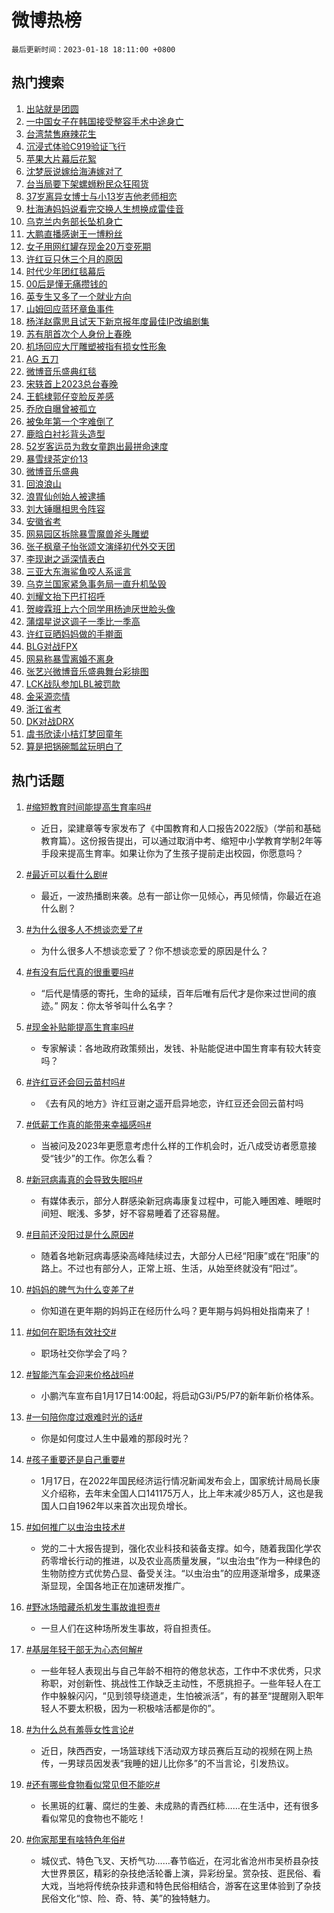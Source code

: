 # 微博热榜

`最后更新时间：2023-01-18 18:11:00 +0800`

## 热门搜索

1. [出站就是团圆](https://m.weibo.cn/search?containerid=100103type%3D1%26t%3D10%26q%3D%23%E5%87%BA%E7%AB%99%E5%B0%B1%E6%98%AF%E5%9B%A2%E5%9C%86%23&stream_entry_id=51&isnewpage=1&extparam=seat%3D1%26cate%3D10103%26dgr%3D0%26pos%3D0%26c_type%3D51%26filter_type%3Drealtimehot%26display_time%3D1674036658%26pre_seqid%3D16740366589000127705391&luicode=10000011&lfid=106003type%253D25%2526t%253D3%2526disable_hot%253D1%2526filter_type%253Drealtimehot)
1. [一中国女子在韩国接受整容手术中途身亡](https://m.weibo.cn/search?containerid=100103type%3D1%26t%3D10%26q%3D%23%E4%B8%80%E4%B8%AD%E5%9B%BD%E5%A5%B3%E5%AD%90%E5%9C%A8%E9%9F%A9%E5%9B%BD%E6%8E%A5%E5%8F%97%E6%95%B4%E5%AE%B9%E6%89%8B%E6%9C%AF%E4%B8%AD%E9%80%94%E8%BA%AB%E4%BA%A1%23&stream_entry_id=31&isnewpage=1&extparam=seat%3D1%26cate%3D5001%26realpos%3D1%26band_rank%3D1%26lcate%3D5001%26pos%3D0%26filter_type%3Drealtimehot%26stream_entry_id%3D31%26q%3D%2523%25E4%25B8%2580%25E4%25B8%25AD%25E5%259B%25BD%25E5%25A5%25B3%25E5%25AD%2590%25E5%259C%25A8%25E9%259F%25A9%25E5%259B%25BD%25E6%258E%25A5%25E5%258F%2597%25E6%2595%25B4%25E5%25AE%25B9%25E6%2589%258B%25E6%259C%25AF%25E4%25B8%25AD%25E9%2580%2594%25E8%25BA%25AB%25E4%25BA%25A1%2523%26flag%3D1%26dgr%3D0%26c_type%3D31%26display_time%3D1674036658%26pre_seqid%3D16740366589000127705391&luicode=10000011&lfid=106003type%253D25%2526t%253D3%2526disable_hot%253D1%2526filter_type%253Drealtimehot)
1. [台湾禁售麻辣花生](https://m.weibo.cn/search?containerid=100103type%3D1%26t%3D10%26q%3D%23%E5%8F%B0%E6%B9%BE%E7%A6%81%E5%94%AE%E9%BA%BB%E8%BE%A3%E8%8A%B1%E7%94%9F%23&stream_entry_id=31&isnewpage=1&extparam=seat%3D1%26cate%3D5001%26realpos%3D2%26band_rank%3D2%26lcate%3D5001%26pos%3D1%26filter_type%3Drealtimehot%26stream_entry_id%3D31%26q%3D%2523%25E5%258F%25B0%25E6%25B9%25BE%25E7%25A6%2581%25E5%2594%25AE%25E9%25BA%25BB%25E8%25BE%25A3%25E8%258A%25B1%25E7%2594%259F%2523%26flag%3D1%26dgr%3D0%26c_type%3D31%26display_time%3D1674036658%26pre_seqid%3D16740366589000127705391&luicode=10000011&lfid=106003type%253D25%2526t%253D3%2526disable_hot%253D1%2526filter_type%253Drealtimehot)
1. [沉浸式体验C919验证飞行](https://m.weibo.cn/search?containerid=100103type%3D1%26t%3D10%26q%3D%23%E6%B2%89%E6%B5%B8%E5%BC%8F%E4%BD%93%E9%AA%8CC919%E9%AA%8C%E8%AF%81%E9%A3%9E%E8%A1%8C%23&stream_entry_id=31&isnewpage=1&extparam=seat%3D1%26cate%3D5001%26realpos%3D3%26band_rank%3D3%26lcate%3D5001%26pos%3D2%26filter_type%3Drealtimehot%26stream_entry_id%3D31%26q%3D%2523%25E6%25B2%2589%25E6%25B5%25B8%25E5%25BC%258F%25E4%25BD%2593%25E9%25AA%258CC919%25E9%25AA%258C%25E8%25AF%2581%25E9%25A3%259E%25E8%25A1%258C%2523%26flag%3D1%26dgr%3D0%26c_type%3D31%26display_time%3D1674036658%26pre_seqid%3D16740366589000127705391&luicode=10000011&lfid=106003type%253D25%2526t%253D3%2526disable_hot%253D1%2526filter_type%253Drealtimehot)
1. [苹果大片幕后花絮](https://m.weibo.cn/search?containerid=100103type%3D1%26t%3D10%26q%3D%E8%8B%B9%E6%9E%9C%E5%A4%A7%E7%89%87%E5%B9%95%E5%90%8E%E8%8A%B1%E7%B5%AE&stream_entry_id=31&isnewpage=1&extparam=seat%3D1%26cate%3D5001%26band_rank%3D4%26lcate%3D5001%26pos%3D3%26filter_type%3Drealtimehot%26stream_entry_id%3D31%26q%3D%25E8%258B%25B9%25E6%259E%259C%25E5%25A4%25A7%25E7%2589%2587%25E5%25B9%2595%25E5%2590%258E%25E8%258A%25B1%25E7%25B5%25AE%26dgr%3D0%26c_type%3D31%26adid%3D178401%26display_time%3D1674036658%26pre_seqid%3D16740366589000127705391&luicode=10000011&lfid=106003type%253D25%2526t%253D3%2526disable_hot%253D1%2526filter_type%253Drealtimehot)
1. [沈梦辰说嫁给海涛嫁对了](https://m.weibo.cn/search?containerid=100103type%3D1%26t%3D10%26q%3D%23%E6%B2%88%E6%A2%A6%E8%BE%B0%E8%AF%B4%E5%AB%81%E7%BB%99%E6%B5%B7%E6%B6%9B%E5%AB%81%E5%AF%B9%E4%BA%86%23&stream_entry_id=31&isnewpage=1&extparam=seat%3D1%26cate%3D5001%26realpos%3D4%26band_rank%3D4%26lcate%3D5001%26pos%3D4%26filter_type%3Drealtimehot%26stream_entry_id%3D31%26q%3D%2523%25E6%25B2%2588%25E6%25A2%25A6%25E8%25BE%25B0%25E8%25AF%25B4%25E5%25AB%2581%25E7%25BB%2599%25E6%25B5%25B7%25E6%25B6%259B%25E5%25AB%2581%25E5%25AF%25B9%25E4%25BA%2586%2523%26flag%3D1%26dgr%3D0%26c_type%3D31%26display_time%3D1674036658%26pre_seqid%3D16740366589000127705391&luicode=10000011&lfid=106003type%253D25%2526t%253D3%2526disable_hot%253D1%2526filter_type%253Drealtimehot)
1. [台当局要下架螺蛳粉民众狂囤货](https://m.weibo.cn/search?containerid=100103type%3D1%26t%3D10%26q%3D%23%E5%8F%B0%E5%BD%93%E5%B1%80%E8%A6%81%E4%B8%8B%E6%9E%B6%E8%9E%BA%E8%9B%B3%E7%B2%89%E6%B0%91%E4%BC%97%E7%8B%82%E5%9B%A4%E8%B4%A7%23&stream_entry_id=31&isnewpage=1&extparam=seat%3D1%26cate%3D5001%26realpos%3D5%26band_rank%3D5%26lcate%3D5001%26pos%3D5%26filter_type%3Drealtimehot%26stream_entry_id%3D31%26q%3D%2523%25E5%258F%25B0%25E5%25BD%2593%25E5%25B1%2580%25E8%25A6%2581%25E4%25B8%258B%25E6%259E%25B6%25E8%259E%25BA%25E8%259B%25B3%25E7%25B2%2589%25E6%25B0%2591%25E4%25BC%2597%25E7%258B%2582%25E5%259B%25A4%25E8%25B4%25A7%2523%26flag%3D2%26dgr%3D0%26c_type%3D31%26display_time%3D1674036658%26pre_seqid%3D16740366589000127705391&luicode=10000011&lfid=106003type%253D25%2526t%253D3%2526disable_hot%253D1%2526filter_type%253Drealtimehot)
1. [37岁离异女博士与小13岁吉他老师相恋](https://m.weibo.cn/search?containerid=100103type%3D1%26t%3D10%26q%3D%2337%E5%B2%81%E7%A6%BB%E5%BC%82%E5%A5%B3%E5%8D%9A%E5%A3%AB%E4%B8%8E%E5%B0%8F13%E5%B2%81%E5%90%89%E4%BB%96%E8%80%81%E5%B8%88%E7%9B%B8%E6%81%8B%23&stream_entry_id=31&isnewpage=1&extparam=seat%3D1%26cate%3D5001%26realpos%3D6%26band_rank%3D6%26lcate%3D5001%26pos%3D6%26filter_type%3Drealtimehot%26stream_entry_id%3D31%26q%3D%252337%25E5%25B2%2581%25E7%25A6%25BB%25E5%25BC%2582%25E5%25A5%25B3%25E5%258D%259A%25E5%25A3%25AB%25E4%25B8%258E%25E5%25B0%258F13%25E5%25B2%2581%25E5%2590%2589%25E4%25BB%2596%25E8%2580%2581%25E5%25B8%2588%25E7%259B%25B8%25E6%2581%258B%2523%26flag%3D1%26dgr%3D0%26c_type%3D31%26display_time%3D1674036658%26pre_seqid%3D16740366589000127705391&luicode=10000011&lfid=106003type%253D25%2526t%253D3%2526disable_hot%253D1%2526filter_type%253Drealtimehot)
1. [杜海涛妈妈说看完交换人生想换成雷佳音](https://m.weibo.cn/search?containerid=100103type%3D1%26t%3D10%26q%3D%23%E6%9D%9C%E6%B5%B7%E6%B6%9B%E5%A6%88%E5%A6%88%E8%AF%B4%E7%9C%8B%E5%AE%8C%E4%BA%A4%E6%8D%A2%E4%BA%BA%E7%94%9F%E6%83%B3%E6%8D%A2%E6%88%90%E9%9B%B7%E4%BD%B3%E9%9F%B3%23&stream_entry_id=31&isnewpage=1&extparam=seat%3D1%26cate%3D5001%26realpos%3D7%26band_rank%3D7%26lcate%3D5001%26pos%3D7%26filter_type%3Drealtimehot%26stream_entry_id%3D31%26q%3D%2523%25E6%259D%259C%25E6%25B5%25B7%25E6%25B6%259B%25E5%25A6%2588%25E5%25A6%2588%25E8%25AF%25B4%25E7%259C%258B%25E5%25AE%258C%25E4%25BA%25A4%25E6%258D%25A2%25E4%25BA%25BA%25E7%2594%259F%25E6%2583%25B3%25E6%258D%25A2%25E6%2588%2590%25E9%259B%25B7%25E4%25BD%25B3%25E9%259F%25B3%2523%26flag%3D1%26dgr%3D0%26c_type%3D31%26display_time%3D1674036658%26pre_seqid%3D16740366589000127705391&luicode=10000011&lfid=106003type%253D25%2526t%253D3%2526disable_hot%253D1%2526filter_type%253Drealtimehot)
1. [乌克兰内务部长坠机身亡](https://m.weibo.cn/search?containerid=100103type%3D1%26t%3D10%26q%3D%23%E4%B9%8C%E5%85%8B%E5%85%B0%E5%86%85%E5%8A%A1%E9%83%A8%E9%95%BF%E5%9D%A0%E6%9C%BA%E8%BA%AB%E4%BA%A1%23&stream_entry_id=31&isnewpage=1&extparam=seat%3D1%26cate%3D5001%26realpos%3D8%26band_rank%3D8%26lcate%3D5001%26pos%3D8%26filter_type%3Drealtimehot%26stream_entry_id%3D31%26q%3D%2523%25E4%25B9%258C%25E5%2585%258B%25E5%2585%25B0%25E5%2586%2585%25E5%258A%25A1%25E9%2583%25A8%25E9%2595%25BF%25E5%259D%25A0%25E6%259C%25BA%25E8%25BA%25AB%25E4%25BA%25A1%2523%26flag%3D1%26dgr%3D0%26c_type%3D31%26display_time%3D1674036658%26pre_seqid%3D16740366589000127705391&luicode=10000011&lfid=106003type%253D25%2526t%253D3%2526disable_hot%253D1%2526filter_type%253Drealtimehot)
1. [大鹏直播感谢王一博粉丝](https://m.weibo.cn/search?containerid=100103type%3D1%26t%3D10%26q%3D%23%E5%A4%A7%E9%B9%8F%E7%9B%B4%E6%92%AD%E6%84%9F%E8%B0%A2%E7%8E%8B%E4%B8%80%E5%8D%9A%E7%B2%89%E4%B8%9D%23&stream_entry_id=31&isnewpage=1&extparam=seat%3D1%26cate%3D5001%26realpos%3D9%26band_rank%3D9%26lcate%3D5001%26pos%3D9%26filter_type%3Drealtimehot%26stream_entry_id%3D31%26q%3D%2523%25E5%25A4%25A7%25E9%25B9%258F%25E7%259B%25B4%25E6%2592%25AD%25E6%2584%259F%25E8%25B0%25A2%25E7%258E%258B%25E4%25B8%2580%25E5%258D%259A%25E7%25B2%2589%25E4%25B8%259D%2523%26flag%3D1%26dgr%3D0%26c_type%3D31%26display_time%3D1674036658%26pre_seqid%3D16740366589000127705391&luicode=10000011&lfid=106003type%253D25%2526t%253D3%2526disable_hot%253D1%2526filter_type%253Drealtimehot)
1. [女子用网红罐存现金20万变死期](https://m.weibo.cn/search?containerid=100103type%3D1%26t%3D10%26q%3D%23%E5%A5%B3%E5%AD%90%E7%94%A8%E7%BD%91%E7%BA%A2%E7%BD%90%E5%AD%98%E7%8E%B0%E9%87%9120%E4%B8%87%E5%8F%98%E6%AD%BB%E6%9C%9F%23&stream_entry_id=31&isnewpage=1&extparam=seat%3D1%26cate%3D5001%26realpos%3D10%26band_rank%3D10%26lcate%3D5001%26pos%3D10%26filter_type%3Drealtimehot%26stream_entry_id%3D31%26q%3D%2523%25E5%25A5%25B3%25E5%25AD%2590%25E7%2594%25A8%25E7%25BD%2591%25E7%25BA%25A2%25E7%25BD%2590%25E5%25AD%2598%25E7%258E%25B0%25E9%2587%259120%25E4%25B8%2587%25E5%258F%2598%25E6%25AD%25BB%25E6%259C%259F%2523%26flag%3D0%26dgr%3D0%26c_type%3D31%26display_time%3D1674036658%26pre_seqid%3D16740366589000127705391&luicode=10000011&lfid=106003type%253D25%2526t%253D3%2526disable_hot%253D1%2526filter_type%253Drealtimehot)
1. [许红豆只休三个月的原因](https://m.weibo.cn/search?containerid=100103type%3D1%26t%3D10%26q%3D%23%E8%AE%B8%E7%BA%A2%E8%B1%86%E5%8F%AA%E4%BC%91%E4%B8%89%E4%B8%AA%E6%9C%88%E7%9A%84%E5%8E%9F%E5%9B%A0%23&stream_entry_id=31&isnewpage=1&extparam=seat%3D1%26cate%3D5001%26realpos%3D11%26band_rank%3D11%26lcate%3D5001%26pos%3D11%26filter_type%3Drealtimehot%26stream_entry_id%3D31%26q%3D%2523%25E8%25AE%25B8%25E7%25BA%25A2%25E8%25B1%2586%25E5%258F%25AA%25E4%25BC%2591%25E4%25B8%2589%25E4%25B8%25AA%25E6%259C%2588%25E7%259A%2584%25E5%258E%259F%25E5%259B%25A0%2523%26flag%3D0%26dgr%3D0%26c_type%3D31%26display_time%3D1674036658%26pre_seqid%3D16740366589000127705391&luicode=10000011&lfid=106003type%253D25%2526t%253D3%2526disable_hot%253D1%2526filter_type%253Drealtimehot)
1. [时代少年团红毯幕后](https://m.weibo.cn/search?containerid=100103type%3D1%26t%3D10%26q%3D%23%E6%97%B6%E4%BB%A3%E5%B0%91%E5%B9%B4%E5%9B%A2%E7%BA%A2%E6%AF%AF%E5%B9%95%E5%90%8E%23&stream_entry_id=31&isnewpage=1&extparam=seat%3D1%26cate%3D5001%26realpos%3D12%26band_rank%3D12%26lcate%3D5001%26pos%3D12%26filter_type%3Drealtimehot%26stream_entry_id%3D31%26q%3D%2523%25E6%2597%25B6%25E4%25BB%25A3%25E5%25B0%2591%25E5%25B9%25B4%25E5%259B%25A2%25E7%25BA%25A2%25E6%25AF%25AF%25E5%25B9%2595%25E5%2590%258E%2523%26flag%3D1%26dgr%3D0%26c_type%3D31%26display_time%3D1674036658%26pre_seqid%3D16740366589000127705391&luicode=10000011&lfid=106003type%253D25%2526t%253D3%2526disable_hot%253D1%2526filter_type%253Drealtimehot)
1. [00后是懂无痛攒钱的](https://m.weibo.cn/search?containerid=100103type%3D1%26t%3D10%26q%3D%2300%E5%90%8E%E6%98%AF%E6%87%82%E6%97%A0%E7%97%9B%E6%94%92%E9%92%B1%E7%9A%84%23&stream_entry_id=31&isnewpage=1&extparam=seat%3D1%26cate%3D5001%26realpos%3D13%26band_rank%3D13%26lcate%3D5001%26pos%3D13%26filter_type%3Drealtimehot%26stream_entry_id%3D31%26q%3D%252300%25E5%2590%258E%25E6%2598%25AF%25E6%2587%2582%25E6%2597%25A0%25E7%2597%259B%25E6%2594%2592%25E9%2592%25B1%25E7%259A%2584%2523%26flag%3D0%26dgr%3D0%26c_type%3D31%26display_time%3D1674036658%26pre_seqid%3D16740366589000127705391&luicode=10000011&lfid=106003type%253D25%2526t%253D3%2526disable_hot%253D1%2526filter_type%253Drealtimehot)
1. [英专生又多了一个就业方向](https://m.weibo.cn/search?containerid=100103type%3D1%26t%3D10%26q%3D%23%E8%8B%B1%E4%B8%93%E7%94%9F%E5%8F%88%E5%A4%9A%E4%BA%86%E4%B8%80%E4%B8%AA%E5%B0%B1%E4%B8%9A%E6%96%B9%E5%90%91%23&stream_entry_id=31&isnewpage=1&extparam=seat%3D1%26cate%3D5001%26realpos%3D14%26band_rank%3D14%26lcate%3D5001%26pos%3D14%26filter_type%3Drealtimehot%26stream_entry_id%3D31%26q%3D%2523%25E8%258B%25B1%25E4%25B8%2593%25E7%2594%259F%25E5%258F%2588%25E5%25A4%259A%25E4%25BA%2586%25E4%25B8%2580%25E4%25B8%25AA%25E5%25B0%25B1%25E4%25B8%259A%25E6%2596%25B9%25E5%2590%2591%2523%26flag%3D0%26dgr%3D0%26c_type%3D31%26display_time%3D1674036658%26pre_seqid%3D16740366589000127705391&luicode=10000011&lfid=106003type%253D25%2526t%253D3%2526disable_hot%253D1%2526filter_type%253Drealtimehot)
1. [山姆回应蓝环章鱼事件](https://m.weibo.cn/search?containerid=100103type%3D1%26t%3D10%26q%3D%23%E5%B1%B1%E5%A7%86%E5%9B%9E%E5%BA%94%E8%93%9D%E7%8E%AF%E7%AB%A0%E9%B1%BC%E4%BA%8B%E4%BB%B6%23&stream_entry_id=31&isnewpage=1&extparam=seat%3D1%26cate%3D5001%26realpos%3D15%26band_rank%3D15%26lcate%3D5001%26pos%3D15%26filter_type%3Drealtimehot%26stream_entry_id%3D31%26q%3D%2523%25E5%25B1%25B1%25E5%25A7%2586%25E5%259B%259E%25E5%25BA%2594%25E8%2593%259D%25E7%258E%25AF%25E7%25AB%25A0%25E9%25B1%25BC%25E4%25BA%258B%25E4%25BB%25B6%2523%26flag%3D2%26dgr%3D0%26c_type%3D31%26display_time%3D1674036658%26pre_seqid%3D16740366589000127705391&luicode=10000011&lfid=106003type%253D25%2526t%253D3%2526disable_hot%253D1%2526filter_type%253Drealtimehot)
1. [杨洋赵露思且试天下新京报年度最佳IP改编剧集](https://m.weibo.cn/search?containerid=100103type%3D1%26t%3D10%26q%3D%23%E6%9D%A8%E6%B4%8B%E8%B5%B5%E9%9C%B2%E6%80%9D%E4%B8%94%E8%AF%95%E5%A4%A9%E4%B8%8B%E6%96%B0%E4%BA%AC%E6%8A%A5%E5%B9%B4%E5%BA%A6%E6%9C%80%E4%BD%B3IP%E6%94%B9%E7%BC%96%E5%89%A7%E9%9B%86%23&stream_entry_id=31&isnewpage=1&extparam=seat%3D1%26cate%3D5001%26realpos%3D16%26band_rank%3D16%26lcate%3D5001%26pos%3D16%26filter_type%3Drealtimehot%26stream_entry_id%3D31%26q%3D%2523%25E6%259D%25A8%25E6%25B4%258B%25E8%25B5%25B5%25E9%259C%25B2%25E6%2580%259D%25E4%25B8%2594%25E8%25AF%2595%25E5%25A4%25A9%25E4%25B8%258B%25E6%2596%25B0%25E4%25BA%25AC%25E6%258A%25A5%25E5%25B9%25B4%25E5%25BA%25A6%25E6%259C%2580%25E4%25BD%25B3IP%25E6%2594%25B9%25E7%25BC%2596%25E5%2589%25A7%25E9%259B%2586%2523%26flag%3D0%26dgr%3D0%26c_type%3D31%26display_time%3D1674036658%26pre_seqid%3D16740366589000127705391&luicode=10000011&lfid=106003type%253D25%2526t%253D3%2526disable_hot%253D1%2526filter_type%253Drealtimehot)
1. [苏有朋首次个人身份上春晚](https://m.weibo.cn/search?containerid=100103type%3D1%26t%3D10%26q%3D%23%E8%8B%8F%E6%9C%89%E6%9C%8B%E9%A6%96%E6%AC%A1%E4%B8%AA%E4%BA%BA%E8%BA%AB%E4%BB%BD%E4%B8%8A%E6%98%A5%E6%99%9A%23&stream_entry_id=31&isnewpage=1&extparam=seat%3D1%26cate%3D5001%26realpos%3D17%26band_rank%3D17%26lcate%3D5001%26pos%3D17%26filter_type%3Drealtimehot%26stream_entry_id%3D31%26q%3D%2523%25E8%258B%258F%25E6%259C%2589%25E6%259C%258B%25E9%25A6%2596%25E6%25AC%25A1%25E4%25B8%25AA%25E4%25BA%25BA%25E8%25BA%25AB%25E4%25BB%25BD%25E4%25B8%258A%25E6%2598%25A5%25E6%2599%259A%2523%26flag%3D0%26dgr%3D0%26c_type%3D31%26display_time%3D1674036658%26pre_seqid%3D16740366589000127705391&luicode=10000011&lfid=106003type%253D25%2526t%253D3%2526disable_hot%253D1%2526filter_type%253Drealtimehot)
1. [机场回应大厅雕塑被指有损女性形象](https://m.weibo.cn/search?containerid=100103type%3D1%26t%3D10%26q%3D%23%E6%9C%BA%E5%9C%BA%E5%9B%9E%E5%BA%94%E5%A4%A7%E5%8E%85%E9%9B%95%E5%A1%91%E8%A2%AB%E6%8C%87%E6%9C%89%E6%8D%9F%E5%A5%B3%E6%80%A7%E5%BD%A2%E8%B1%A1%23&stream_entry_id=31&isnewpage=1&extparam=seat%3D1%26cate%3D5001%26realpos%3D18%26band_rank%3D18%26lcate%3D5001%26pos%3D18%26filter_type%3Drealtimehot%26stream_entry_id%3D31%26q%3D%2523%25E6%259C%25BA%25E5%259C%25BA%25E5%259B%259E%25E5%25BA%2594%25E5%25A4%25A7%25E5%258E%2585%25E9%259B%2595%25E5%25A1%2591%25E8%25A2%25AB%25E6%258C%2587%25E6%259C%2589%25E6%258D%259F%25E5%25A5%25B3%25E6%2580%25A7%25E5%25BD%25A2%25E8%25B1%25A1%2523%26flag%3D0%26dgr%3D0%26c_type%3D31%26display_time%3D1674036658%26pre_seqid%3D16740366589000127705391&luicode=10000011&lfid=106003type%253D25%2526t%253D3%2526disable_hot%253D1%2526filter_type%253Drealtimehot)
1. [AG 五刀](https://m.weibo.cn/search?containerid=100103type%3D1%26t%3D10%26q%3DAG+%E4%BA%94%E5%88%80&stream_entry_id=31&isnewpage=1&extparam=seat%3D1%26cate%3D5001%26realpos%3D19%26band_rank%3D19%26lcate%3D5001%26pos%3D19%26filter_type%3Drealtimehot%26stream_entry_id%3D31%26q%3DAG%2520%25E4%25BA%2594%25E5%2588%2580%26flag%3D0%26dgr%3D0%26c_type%3D31%26display_time%3D1674036658%26pre_seqid%3D16740366589000127705391&luicode=10000011&lfid=106003type%253D25%2526t%253D3%2526disable_hot%253D1%2526filter_type%253Drealtimehot)
1. [微博音乐盛典红毯](https://m.weibo.cn/search?containerid=100103type%3D1%26t%3D10%26q%3D%23%E5%BE%AE%E5%8D%9A%E9%9F%B3%E4%B9%90%E7%9B%9B%E5%85%B8%E7%BA%A2%E6%AF%AF%23&stream_entry_id=31&isnewpage=1&extparam=seat%3D1%26cate%3D5001%26realpos%3D20%26band_rank%3D20%26lcate%3D5001%26pos%3D20%26filter_type%3Drealtimehot%26stream_entry_id%3D31%26q%3D%2523%25E5%25BE%25AE%25E5%258D%259A%25E9%259F%25B3%25E4%25B9%2590%25E7%259B%259B%25E5%2585%25B8%25E7%25BA%25A2%25E6%25AF%25AF%2523%26flag%3D1%26dgr%3D0%26c_type%3D31%26display_time%3D1674036658%26pre_seqid%3D16740366589000127705391&luicode=10000011&lfid=106003type%253D25%2526t%253D3%2526disable_hot%253D1%2526filter_type%253Drealtimehot)
1. [宋轶首上2023总台春晚](https://m.weibo.cn/search?containerid=100103type%3D1%26t%3D10%26q%3D%23%E5%AE%8B%E8%BD%B6%E9%A6%96%E4%B8%8A2023%E6%80%BB%E5%8F%B0%E6%98%A5%E6%99%9A%23&stream_entry_id=31&isnewpage=1&extparam=seat%3D1%26cate%3D5001%26realpos%3D21%26band_rank%3D21%26lcate%3D5001%26pos%3D21%26filter_type%3Drealtimehot%26stream_entry_id%3D31%26q%3D%2523%25E5%25AE%258B%25E8%25BD%25B6%25E9%25A6%2596%25E4%25B8%258A2023%25E6%2580%25BB%25E5%258F%25B0%25E6%2598%25A5%25E6%2599%259A%2523%26flag%3D1%26dgr%3D0%26c_type%3D31%26display_time%3D1674036658%26pre_seqid%3D16740366589000127705391&luicode=10000011&lfid=106003type%253D25%2526t%253D3%2526disable_hot%253D1%2526filter_type%253Drealtimehot)
1. [王鹤棣郭仔变脸反差感](https://m.weibo.cn/search?containerid=100103type%3D1%26t%3D10%26q%3D%23%E7%8E%8B%E9%B9%A4%E6%A3%A3%E9%83%AD%E4%BB%94%E5%8F%98%E8%84%B8%E5%8F%8D%E5%B7%AE%E6%84%9F%23&stream_entry_id=31&isnewpage=1&extparam=seat%3D1%26cate%3D5001%26realpos%3D22%26band_rank%3D22%26lcate%3D5001%26pos%3D22%26filter_type%3Drealtimehot%26stream_entry_id%3D31%26q%3D%2523%25E7%258E%258B%25E9%25B9%25A4%25E6%25A3%25A3%25E9%2583%25AD%25E4%25BB%2594%25E5%258F%2598%25E8%2584%25B8%25E5%258F%258D%25E5%25B7%25AE%25E6%2584%259F%2523%26flag%3D1%26dgr%3D0%26c_type%3D31%26display_time%3D1674036658%26pre_seqid%3D16740366589000127705391&luicode=10000011&lfid=106003type%253D25%2526t%253D3%2526disable_hot%253D1%2526filter_type%253Drealtimehot)
1. [乔欣自曝曾被孤立](https://m.weibo.cn/search?containerid=100103type%3D1%26t%3D10%26q%3D%23%E4%B9%94%E6%AC%A3%E8%87%AA%E6%9B%9D%E6%9B%BE%E8%A2%AB%E5%AD%A4%E7%AB%8B%23&stream_entry_id=31&isnewpage=1&extparam=seat%3D1%26cate%3D5001%26realpos%3D23%26band_rank%3D23%26lcate%3D5001%26pos%3D23%26filter_type%3Drealtimehot%26stream_entry_id%3D31%26q%3D%2523%25E4%25B9%2594%25E6%25AC%25A3%25E8%2587%25AA%25E6%259B%259D%25E6%259B%25BE%25E8%25A2%25AB%25E5%25AD%25A4%25E7%25AB%258B%2523%26flag%3D0%26dgr%3D0%26c_type%3D31%26display_time%3D1674036658%26pre_seqid%3D16740366589000127705391&luicode=10000011&lfid=106003type%253D25%2526t%253D3%2526disable_hot%253D1%2526filter_type%253Drealtimehot)
1. [被兔年第一个字难倒了](https://m.weibo.cn/search?containerid=100103type%3D1%26t%3D10%26q%3D%23%E8%A2%AB%E5%85%94%E5%B9%B4%E7%AC%AC%E4%B8%80%E4%B8%AA%E5%AD%97%E9%9A%BE%E5%80%92%E4%BA%86%23&stream_entry_id=31&isnewpage=1&extparam=seat%3D1%26cate%3D5001%26realpos%3D24%26band_rank%3D24%26lcate%3D5001%26pos%3D24%26filter_type%3Drealtimehot%26stream_entry_id%3D31%26q%3D%2523%25E8%25A2%25AB%25E5%2585%2594%25E5%25B9%25B4%25E7%25AC%25AC%25E4%25B8%2580%25E4%25B8%25AA%25E5%25AD%2597%25E9%259A%25BE%25E5%2580%2592%25E4%25BA%2586%2523%26flag%3D0%26dgr%3D0%26c_type%3D31%26display_time%3D1674036658%26pre_seqid%3D16740366589000127705391&luicode=10000011&lfid=106003type%253D25%2526t%253D3%2526disable_hot%253D1%2526filter_type%253Drealtimehot)
1. [鹿晗白衬衫背头造型](https://m.weibo.cn/search?containerid=100103type%3D1%26t%3D10%26q%3D%23%E9%B9%BF%E6%99%97%E7%99%BD%E8%A1%AC%E8%A1%AB%E8%83%8C%E5%A4%B4%E9%80%A0%E5%9E%8B%23&stream_entry_id=31&isnewpage=1&extparam=seat%3D1%26cate%3D5001%26realpos%3D25%26band_rank%3D25%26lcate%3D5001%26pos%3D25%26filter_type%3Drealtimehot%26stream_entry_id%3D31%26q%3D%2523%25E9%25B9%25BF%25E6%2599%2597%25E7%2599%25BD%25E8%25A1%25AC%25E8%25A1%25AB%25E8%2583%258C%25E5%25A4%25B4%25E9%2580%25A0%25E5%259E%258B%2523%26flag%3D1%26dgr%3D0%26c_type%3D31%26display_time%3D1674036658%26pre_seqid%3D16740366589000127705391&luicode=10000011&lfid=106003type%253D25%2526t%253D3%2526disable_hot%253D1%2526filter_type%253Drealtimehot)
1. [52岁客运员为救女童跑出最拼命速度](https://m.weibo.cn/search?containerid=100103type%3D1%26t%3D10%26q%3D%2352%E5%B2%81%E5%AE%A2%E8%BF%90%E5%91%98%E4%B8%BA%E6%95%91%E5%A5%B3%E7%AB%A5%E8%B7%91%E5%87%BA%E6%9C%80%E6%8B%BC%E5%91%BD%E9%80%9F%E5%BA%A6%23&stream_entry_id=31&isnewpage=1&extparam=seat%3D1%26cate%3D5001%26realpos%3D26%26band_rank%3D26%26lcate%3D5001%26pos%3D26%26filter_type%3Drealtimehot%26stream_entry_id%3D31%26q%3D%252352%25E5%25B2%2581%25E5%25AE%25A2%25E8%25BF%2590%25E5%2591%2598%25E4%25B8%25BA%25E6%2595%2591%25E5%25A5%25B3%25E7%25AB%25A5%25E8%25B7%2591%25E5%2587%25BA%25E6%259C%2580%25E6%258B%25BC%25E5%2591%25BD%25E9%2580%259F%25E5%25BA%25A6%2523%26flag%3D0%26dgr%3D0%26c_type%3D31%26display_time%3D1674036658%26pre_seqid%3D16740366589000127705391&luicode=10000011&lfid=106003type%253D25%2526t%253D3%2526disable_hot%253D1%2526filter_type%253Drealtimehot)
1. [暴雪绿茶定价13](https://m.weibo.cn/search?containerid=100103type%3D1%26t%3D10%26q%3D%23%E6%9A%B4%E9%9B%AA%E7%BB%BF%E8%8C%B6%E5%AE%9A%E4%BB%B713%23&stream_entry_id=31&isnewpage=1&extparam=seat%3D1%26cate%3D5001%26realpos%3D27%26band_rank%3D27%26lcate%3D5001%26pos%3D27%26filter_type%3Drealtimehot%26stream_entry_id%3D31%26q%3D%2523%25E6%259A%25B4%25E9%259B%25AA%25E7%25BB%25BF%25E8%258C%25B6%25E5%25AE%259A%25E4%25BB%25B713%2523%26flag%3D0%26dgr%3D0%26c_type%3D31%26display_time%3D1674036658%26pre_seqid%3D16740366589000127705391&luicode=10000011&lfid=106003type%253D25%2526t%253D3%2526disable_hot%253D1%2526filter_type%253Drealtimehot)
1. [微博音乐盛典](https://m.weibo.cn/search?containerid=100103type%3D1%26t%3D10%26q%3D%E5%BE%AE%E5%8D%9A%E9%9F%B3%E4%B9%90%E7%9B%9B%E5%85%B8&stream_entry_id=31&isnewpage=1&extparam=seat%3D1%26cate%3D5001%26realpos%3D28%26band_rank%3D28%26lcate%3D5001%26pos%3D28%26filter_type%3Drealtimehot%26stream_entry_id%3D31%26q%3D%25E5%25BE%25AE%25E5%258D%259A%25E9%259F%25B3%25E4%25B9%2590%25E7%259B%259B%25E5%2585%25B8%26flag%3D0%26dgr%3D0%26c_type%3D31%26display_time%3D1674036658%26pre_seqid%3D16740366589000127705391&luicode=10000011&lfid=106003type%253D25%2526t%253D3%2526disable_hot%253D1%2526filter_type%253Drealtimehot)
1. [回浪浪山](https://m.weibo.cn/search?containerid=100103type%3D1%26t%3D10%26q%3D%E5%9B%9E%E6%B5%AA%E6%B5%AA%E5%B1%B1&stream_entry_id=31&isnewpage=1&extparam=seat%3D1%26cate%3D5001%26realpos%3D29%26band_rank%3D29%26lcate%3D5001%26pos%3D29%26filter_type%3Drealtimehot%26stream_entry_id%3D31%26q%3D%25E5%259B%259E%25E6%25B5%25AA%25E6%25B5%25AA%25E5%25B1%25B1%26flag%3D1%26dgr%3D0%26c_type%3D31%26display_time%3D1674036658%26pre_seqid%3D16740366589000127705391&luicode=10000011&lfid=106003type%253D25%2526t%253D3%2526disable_hot%253D1%2526filter_type%253Drealtimehot)
1. [浪胃仙创始人被逮捕](https://m.weibo.cn/search?containerid=100103type%3D1%26t%3D10%26q%3D%23%E6%B5%AA%E8%83%83%E4%BB%99%E5%88%9B%E5%A7%8B%E4%BA%BA%E8%A2%AB%E9%80%AE%E6%8D%95%23&stream_entry_id=31&isnewpage=1&extparam=seat%3D1%26cate%3D5001%26realpos%3D30%26band_rank%3D30%26lcate%3D5001%26pos%3D30%26filter_type%3Drealtimehot%26stream_entry_id%3D31%26q%3D%2523%25E6%25B5%25AA%25E8%2583%2583%25E4%25BB%2599%25E5%2588%259B%25E5%25A7%258B%25E4%25BA%25BA%25E8%25A2%25AB%25E9%2580%25AE%25E6%258D%2595%2523%26flag%3D0%26dgr%3D0%26c_type%3D31%26display_time%3D1674036658%26pre_seqid%3D16740366589000127705391&luicode=10000011&lfid=106003type%253D25%2526t%253D3%2526disable_hot%253D1%2526filter_type%253Drealtimehot)
1. [刘大锤曝相思令阵容](https://m.weibo.cn/search?containerid=100103type%3D1%26t%3D10%26q%3D%23%E5%88%98%E5%A4%A7%E9%94%A4%E6%9B%9D%E7%9B%B8%E6%80%9D%E4%BB%A4%E9%98%B5%E5%AE%B9%23&stream_entry_id=31&isnewpage=1&extparam=seat%3D1%26cate%3D5001%26realpos%3D31%26band_rank%3D31%26lcate%3D5001%26pos%3D31%26filter_type%3Drealtimehot%26stream_entry_id%3D31%26q%3D%2523%25E5%2588%2598%25E5%25A4%25A7%25E9%2594%25A4%25E6%259B%259D%25E7%259B%25B8%25E6%2580%259D%25E4%25BB%25A4%25E9%2598%25B5%25E5%25AE%25B9%2523%26flag%3D1%26dgr%3D0%26c_type%3D31%26display_time%3D1674036658%26pre_seqid%3D16740366589000127705391&luicode=10000011&lfid=106003type%253D25%2526t%253D3%2526disable_hot%253D1%2526filter_type%253Drealtimehot)
1. [安徽省考](https://m.weibo.cn/search?containerid=100103type%3D1%26t%3D10%26q%3D%23%E5%AE%89%E5%BE%BD%E7%9C%81%E8%80%83%23&stream_entry_id=31&isnewpage=1&extparam=seat%3D1%26cate%3D5001%26realpos%3D32%26band_rank%3D32%26lcate%3D5001%26pos%3D32%26filter_type%3Drealtimehot%26stream_entry_id%3D31%26q%3D%2523%25E5%25AE%2589%25E5%25BE%25BD%25E7%259C%2581%25E8%2580%2583%2523%26flag%3D1%26dgr%3D0%26c_type%3D31%26display_time%3D1674036658%26pre_seqid%3D16740366589000127705391&luicode=10000011&lfid=106003type%253D25%2526t%253D3%2526disable_hot%253D1%2526filter_type%253Drealtimehot)
1. [网易园区拆除暴雪魔兽斧头雕塑](https://m.weibo.cn/search?containerid=100103type%3D1%26t%3D10%26q%3D%23%E7%BD%91%E6%98%93%E5%9B%AD%E5%8C%BA%E6%8B%86%E9%99%A4%E6%9A%B4%E9%9B%AA%E9%AD%94%E5%85%BD%E6%96%A7%E5%A4%B4%E9%9B%95%E5%A1%91%23&stream_entry_id=31&isnewpage=1&extparam=seat%3D1%26cate%3D5001%26realpos%3D33%26band_rank%3D33%26lcate%3D5001%26pos%3D33%26filter_type%3Drealtimehot%26stream_entry_id%3D31%26q%3D%2523%25E7%25BD%2591%25E6%2598%2593%25E5%259B%25AD%25E5%258C%25BA%25E6%258B%2586%25E9%2599%25A4%25E6%259A%25B4%25E9%259B%25AA%25E9%25AD%2594%25E5%2585%25BD%25E6%2596%25A7%25E5%25A4%25B4%25E9%259B%2595%25E5%25A1%2591%2523%26flag%3D0%26dgr%3D0%26c_type%3D31%26display_time%3D1674036658%26pre_seqid%3D16740366589000127705391&luicode=10000011&lfid=106003type%253D25%2526t%253D3%2526disable_hot%253D1%2526filter_type%253Drealtimehot)
1. [张子枫章子怡张颂文演绎初代外交天团](https://m.weibo.cn/search?containerid=100103type%3D1%26t%3D10%26q%3D%23%E5%BC%A0%E5%AD%90%E6%9E%AB%E7%AB%A0%E5%AD%90%E6%80%A1%E5%BC%A0%E9%A2%82%E6%96%87%E6%BC%94%E7%BB%8E%E5%88%9D%E4%BB%A3%E5%A4%96%E4%BA%A4%E5%A4%A9%E5%9B%A2%23&stream_entry_id=31&isnewpage=1&extparam=seat%3D1%26cate%3D5001%26realpos%3D34%26band_rank%3D34%26lcate%3D5001%26pos%3D34%26filter_type%3Drealtimehot%26stream_entry_id%3D31%26q%3D%2523%25E5%25BC%25A0%25E5%25AD%2590%25E6%259E%25AB%25E7%25AB%25A0%25E5%25AD%2590%25E6%2580%25A1%25E5%25BC%25A0%25E9%25A2%2582%25E6%2596%2587%25E6%25BC%2594%25E7%25BB%258E%25E5%2588%259D%25E4%25BB%25A3%25E5%25A4%2596%25E4%25BA%25A4%25E5%25A4%25A9%25E5%259B%25A2%2523%26flag%3D0%26dgr%3D0%26c_type%3D31%26display_time%3D1674036658%26pre_seqid%3D16740366589000127705391&luicode=10000011&lfid=106003type%253D25%2526t%253D3%2526disable_hot%253D1%2526filter_type%253Drealtimehot)
1. [李现谢之遥深情表白](https://m.weibo.cn/search?containerid=100103type%3D1%26t%3D10%26q%3D%23%E6%9D%8E%E7%8E%B0%E8%B0%A2%E4%B9%8B%E9%81%A5%E6%B7%B1%E6%83%85%E8%A1%A8%E7%99%BD%23&stream_entry_id=31&isnewpage=1&extparam=seat%3D1%26cate%3D5001%26realpos%3D35%26band_rank%3D35%26lcate%3D5001%26pos%3D35%26filter_type%3Drealtimehot%26stream_entry_id%3D31%26q%3D%2523%25E6%259D%258E%25E7%258E%25B0%25E8%25B0%25A2%25E4%25B9%258B%25E9%2581%25A5%25E6%25B7%25B1%25E6%2583%2585%25E8%25A1%25A8%25E7%2599%25BD%2523%26flag%3D1%26dgr%3D0%26c_type%3D31%26display_time%3D1674036658%26pre_seqid%3D16740366589000127705391&luicode=10000011&lfid=106003type%253D25%2526t%253D3%2526disable_hot%253D1%2526filter_type%253Drealtimehot)
1. [三亚大东海鲨鱼咬人系谣言](https://m.weibo.cn/search?containerid=100103type%3D1%26t%3D10%26q%3D%23%E4%B8%89%E4%BA%9A%E5%A4%A7%E4%B8%9C%E6%B5%B7%E9%B2%A8%E9%B1%BC%E5%92%AC%E4%BA%BA%E7%B3%BB%E8%B0%A3%E8%A8%80%23&stream_entry_id=31&isnewpage=1&extparam=seat%3D1%26cate%3D5001%26realpos%3D36%26band_rank%3D36%26lcate%3D5001%26pos%3D36%26filter_type%3Drealtimehot%26stream_entry_id%3D31%26q%3D%2523%25E4%25B8%2589%25E4%25BA%259A%25E5%25A4%25A7%25E4%25B8%259C%25E6%25B5%25B7%25E9%25B2%25A8%25E9%25B1%25BC%25E5%2592%25AC%25E4%25BA%25BA%25E7%25B3%25BB%25E8%25B0%25A3%25E8%25A8%2580%2523%26flag%3D1%26dgr%3D0%26c_type%3D31%26display_time%3D1674036658%26pre_seqid%3D16740366589000127705391&luicode=10000011&lfid=106003type%253D25%2526t%253D3%2526disable_hot%253D1%2526filter_type%253Drealtimehot)
1. [乌克兰国家紧急事务局一直升机坠毁](https://m.weibo.cn/search?containerid=100103type%3D1%26t%3D10%26q%3D%23%E4%B9%8C%E5%85%8B%E5%85%B0%E5%9B%BD%E5%AE%B6%E7%B4%A7%E6%80%A5%E4%BA%8B%E5%8A%A1%E5%B1%80%E4%B8%80%E7%9B%B4%E5%8D%87%E6%9C%BA%E5%9D%A0%E6%AF%81%23&stream_entry_id=31&isnewpage=1&extparam=seat%3D1%26cate%3D5001%26realpos%3D37%26band_rank%3D37%26lcate%3D5001%26pos%3D37%26filter_type%3Drealtimehot%26stream_entry_id%3D31%26q%3D%2523%25E4%25B9%258C%25E5%2585%258B%25E5%2585%25B0%25E5%259B%25BD%25E5%25AE%25B6%25E7%25B4%25A7%25E6%2580%25A5%25E4%25BA%258B%25E5%258A%25A1%25E5%25B1%2580%25E4%25B8%2580%25E7%259B%25B4%25E5%258D%2587%25E6%259C%25BA%25E5%259D%25A0%25E6%25AF%2581%2523%26flag%3D1%26dgr%3D0%26c_type%3D31%26display_time%3D1674036658%26pre_seqid%3D16740366589000127705391&luicode=10000011&lfid=106003type%253D25%2526t%253D3%2526disable_hot%253D1%2526filter_type%253Drealtimehot)
1. [刘耀文抬下巴打招呼](https://m.weibo.cn/search?containerid=100103type%3D1%26t%3D10%26q%3D%23%E5%88%98%E8%80%80%E6%96%87%E6%8A%AC%E4%B8%8B%E5%B7%B4%E6%89%93%E6%8B%9B%E5%91%BC%23&stream_entry_id=31&isnewpage=1&extparam=seat%3D1%26cate%3D5001%26realpos%3D38%26band_rank%3D38%26lcate%3D5001%26pos%3D38%26filter_type%3Drealtimehot%26stream_entry_id%3D31%26q%3D%2523%25E5%2588%2598%25E8%2580%2580%25E6%2596%2587%25E6%258A%25AC%25E4%25B8%258B%25E5%25B7%25B4%25E6%2589%2593%25E6%258B%259B%25E5%2591%25BC%2523%26flag%3D0%26dgr%3D0%26c_type%3D31%26display_time%3D1674036658%26pre_seqid%3D16740366589000127705391&luicode=10000011&lfid=106003type%253D25%2526t%253D3%2526disable_hot%253D1%2526filter_type%253Drealtimehot)
1. [贺峻霖班上六个同学用杨迪厌世脸头像](https://m.weibo.cn/search?containerid=100103type%3D1%26t%3D10%26q%3D%23%E8%B4%BA%E5%B3%BB%E9%9C%96%E7%8F%AD%E4%B8%8A%E5%85%AD%E4%B8%AA%E5%90%8C%E5%AD%A6%E7%94%A8%E6%9D%A8%E8%BF%AA%E5%8E%8C%E4%B8%96%E8%84%B8%E5%A4%B4%E5%83%8F%23&stream_entry_id=31&isnewpage=1&extparam=seat%3D1%26cate%3D5001%26realpos%3D39%26band_rank%3D39%26lcate%3D5001%26pos%3D39%26filter_type%3Drealtimehot%26stream_entry_id%3D31%26q%3D%2523%25E8%25B4%25BA%25E5%25B3%25BB%25E9%259C%2596%25E7%258F%25AD%25E4%25B8%258A%25E5%2585%25AD%25E4%25B8%25AA%25E5%2590%258C%25E5%25AD%25A6%25E7%2594%25A8%25E6%259D%25A8%25E8%25BF%25AA%25E5%258E%258C%25E4%25B8%2596%25E8%2584%25B8%25E5%25A4%25B4%25E5%2583%258F%2523%26flag%3D0%26dgr%3D0%26c_type%3D31%26display_time%3D1674036658%26pre_seqid%3D16740366589000127705391&luicode=10000011&lfid=106003type%253D25%2526t%253D3%2526disable_hot%253D1%2526filter_type%253Drealtimehot)
1. [蒲熠星说这调子一季比一季高](https://m.weibo.cn/search?containerid=100103type%3D1%26t%3D10%26q%3D%23%E8%92%B2%E7%86%A0%E6%98%9F%E8%AF%B4%E8%BF%99%E8%B0%83%E5%AD%90%E4%B8%80%E5%AD%A3%E6%AF%94%E4%B8%80%E5%AD%A3%E9%AB%98%23&stream_entry_id=31&isnewpage=1&extparam=seat%3D1%26cate%3D5001%26realpos%3D40%26band_rank%3D40%26lcate%3D5001%26pos%3D40%26filter_type%3Drealtimehot%26stream_entry_id%3D31%26q%3D%2523%25E8%2592%25B2%25E7%2586%25A0%25E6%2598%259F%25E8%25AF%25B4%25E8%25BF%2599%25E8%25B0%2583%25E5%25AD%2590%25E4%25B8%2580%25E5%25AD%25A3%25E6%25AF%2594%25E4%25B8%2580%25E5%25AD%25A3%25E9%25AB%2598%2523%26flag%3D0%26dgr%3D0%26c_type%3D31%26display_time%3D1674036658%26pre_seqid%3D16740366589000127705391&luicode=10000011&lfid=106003type%253D25%2526t%253D3%2526disable_hot%253D1%2526filter_type%253Drealtimehot)
1. [许红豆晒妈妈做的手擀面](https://m.weibo.cn/search?containerid=100103type%3D1%26t%3D10%26q%3D%23%E8%AE%B8%E7%BA%A2%E8%B1%86%E6%99%92%E5%A6%88%E5%A6%88%E5%81%9A%E7%9A%84%E6%89%8B%E6%93%80%E9%9D%A2%23&stream_entry_id=31&isnewpage=1&extparam=seat%3D1%26cate%3D5001%26realpos%3D41%26band_rank%3D41%26lcate%3D5001%26pos%3D41%26filter_type%3Drealtimehot%26stream_entry_id%3D31%26q%3D%2523%25E8%25AE%25B8%25E7%25BA%25A2%25E8%25B1%2586%25E6%2599%2592%25E5%25A6%2588%25E5%25A6%2588%25E5%2581%259A%25E7%259A%2584%25E6%2589%258B%25E6%2593%2580%25E9%259D%25A2%2523%26flag%3D0%26dgr%3D0%26c_type%3D31%26display_time%3D1674036658%26pre_seqid%3D16740366589000127705391&luicode=10000011&lfid=106003type%253D25%2526t%253D3%2526disable_hot%253D1%2526filter_type%253Drealtimehot)
1. [BLG对战FPX](https://m.weibo.cn/search?containerid=100103type%3D1%26t%3D10%26q%3D%23BLG%E5%AF%B9%E6%88%98FPX%23&stream_entry_id=31&isnewpage=1&extparam=seat%3D1%26cate%3D5001%26realpos%3D42%26band_rank%3D42%26lcate%3D5001%26pos%3D42%26filter_type%3Drealtimehot%26stream_entry_id%3D31%26q%3D%2523BLG%25E5%25AF%25B9%25E6%2588%2598FPX%2523%26flag%3D1%26dgr%3D0%26c_type%3D31%26display_time%3D1674036658%26pre_seqid%3D16740366589000127705391&luicode=10000011&lfid=106003type%253D25%2526t%253D3%2526disable_hot%253D1%2526filter_type%253Drealtimehot)
1. [网易称暴雪离婚不离身](https://m.weibo.cn/search?containerid=100103type%3D1%26t%3D10%26q%3D%23%E7%BD%91%E6%98%93%E7%A7%B0%E6%9A%B4%E9%9B%AA%E7%A6%BB%E5%A9%9A%E4%B8%8D%E7%A6%BB%E8%BA%AB%23&stream_entry_id=31&isnewpage=1&extparam=seat%3D1%26cate%3D5001%26realpos%3D43%26band_rank%3D43%26lcate%3D5001%26pos%3D43%26filter_type%3Drealtimehot%26stream_entry_id%3D31%26q%3D%2523%25E7%25BD%2591%25E6%2598%2593%25E7%25A7%25B0%25E6%259A%25B4%25E9%259B%25AA%25E7%25A6%25BB%25E5%25A9%259A%25E4%25B8%258D%25E7%25A6%25BB%25E8%25BA%25AB%2523%26flag%3D0%26dgr%3D0%26c_type%3D31%26display_time%3D1674036658%26pre_seqid%3D16740366589000127705391&luicode=10000011&lfid=106003type%253D25%2526t%253D3%2526disable_hot%253D1%2526filter_type%253Drealtimehot)
1. [张艺兴微博音乐盛典舞台彩排图](https://m.weibo.cn/search?containerid=100103type%3D1%26t%3D10%26q%3D%23%E5%BC%A0%E8%89%BA%E5%85%B4%E5%BE%AE%E5%8D%9A%E9%9F%B3%E4%B9%90%E7%9B%9B%E5%85%B8%E8%88%9E%E5%8F%B0%E5%BD%A9%E6%8E%92%E5%9B%BE%23&stream_entry_id=31&isnewpage=1&extparam=seat%3D1%26cate%3D5001%26realpos%3D44%26band_rank%3D44%26lcate%3D5001%26pos%3D44%26filter_type%3Drealtimehot%26stream_entry_id%3D31%26q%3D%2523%25E5%25BC%25A0%25E8%2589%25BA%25E5%2585%25B4%25E5%25BE%25AE%25E5%258D%259A%25E9%259F%25B3%25E4%25B9%2590%25E7%259B%259B%25E5%2585%25B8%25E8%2588%259E%25E5%258F%25B0%25E5%25BD%25A9%25E6%258E%2592%25E5%259B%25BE%2523%26flag%3D1%26dgr%3D0%26c_type%3D31%26display_time%3D1674036658%26pre_seqid%3D16740366589000127705391&luicode=10000011&lfid=106003type%253D25%2526t%253D3%2526disable_hot%253D1%2526filter_type%253Drealtimehot)
1. [LCK战队参加LBL被罚款](https://m.weibo.cn/search?containerid=100103type%3D1%26t%3D10%26q%3D%23LCK%E6%88%98%E9%98%9F%E5%8F%82%E5%8A%A0LBL%E8%A2%AB%E7%BD%9A%E6%AC%BE%23&stream_entry_id=31&isnewpage=1&extparam=seat%3D1%26cate%3D5001%26realpos%3D45%26band_rank%3D45%26lcate%3D5001%26pos%3D45%26filter_type%3Drealtimehot%26stream_entry_id%3D31%26q%3D%2523LCK%25E6%2588%2598%25E9%2598%259F%25E5%258F%2582%25E5%258A%25A0LBL%25E8%25A2%25AB%25E7%25BD%259A%25E6%25AC%25BE%2523%26flag%3D0%26dgr%3D0%26c_type%3D31%26display_time%3D1674036658%26pre_seqid%3D16740366589000127705391&luicode=10000011&lfid=106003type%253D25%2526t%253D3%2526disable_hot%253D1%2526filter_type%253Drealtimehot)
1. [金采源恋情](https://m.weibo.cn/search?containerid=100103type%3D1%26t%3D10%26q%3D%23%E9%87%91%E9%87%87%E6%BA%90%E6%81%8B%E6%83%85%23&stream_entry_id=31&isnewpage=1&extparam=seat%3D1%26cate%3D5001%26realpos%3D46%26band_rank%3D46%26lcate%3D5001%26pos%3D46%26filter_type%3Drealtimehot%26stream_entry_id%3D31%26q%3D%2523%25E9%2587%2591%25E9%2587%2587%25E6%25BA%2590%25E6%2581%258B%25E6%2583%2585%2523%26flag%3D0%26dgr%3D0%26c_type%3D31%26display_time%3D1674036658%26pre_seqid%3D16740366589000127705391&luicode=10000011&lfid=106003type%253D25%2526t%253D3%2526disable_hot%253D1%2526filter_type%253Drealtimehot)
1. [浙江省考](https://m.weibo.cn/search?containerid=100103type%3D1%26t%3D10%26q%3D%E6%B5%99%E6%B1%9F%E7%9C%81%E8%80%83&stream_entry_id=31&isnewpage=1&extparam=seat%3D1%26cate%3D5001%26realpos%3D47%26band_rank%3D47%26lcate%3D5001%26pos%3D47%26filter_type%3Drealtimehot%26stream_entry_id%3D31%26q%3D%25E6%25B5%2599%25E6%25B1%259F%25E7%259C%2581%25E8%2580%2583%26flag%3D0%26dgr%3D0%26c_type%3D31%26display_time%3D1674036658%26pre_seqid%3D16740366589000127705391&luicode=10000011&lfid=106003type%253D25%2526t%253D3%2526disable_hot%253D1%2526filter_type%253Drealtimehot)
1. [DK对战DRX](https://m.weibo.cn/search?containerid=100103type%3D1%26t%3D10%26q%3D%23DK%E5%AF%B9%E6%88%98DRX%23&stream_entry_id=31&isnewpage=1&extparam=seat%3D1%26cate%3D5001%26realpos%3D48%26band_rank%3D48%26lcate%3D5001%26pos%3D48%26filter_type%3Drealtimehot%26stream_entry_id%3D31%26q%3D%2523DK%25E5%25AF%25B9%25E6%2588%2598DRX%2523%26flag%3D0%26dgr%3D0%26c_type%3D31%26display_time%3D1674036658%26pre_seqid%3D16740366589000127705391&luicode=10000011&lfid=106003type%253D25%2526t%253D3%2526disable_hot%253D1%2526filter_type%253Drealtimehot)
1. [虞书欣读小桔灯梦回童年](https://m.weibo.cn/search?containerid=100103type%3D1%26t%3D10%26q%3D%23%E8%99%9E%E4%B9%A6%E6%AC%A3%E8%AF%BB%E5%B0%8F%E6%A1%94%E7%81%AF%E6%A2%A6%E5%9B%9E%E7%AB%A5%E5%B9%B4%23&stream_entry_id=31&isnewpage=1&extparam=seat%3D1%26cate%3D5001%26realpos%3D49%26band_rank%3D49%26lcate%3D5001%26pos%3D49%26filter_type%3Drealtimehot%26stream_entry_id%3D31%26q%3D%2523%25E8%2599%259E%25E4%25B9%25A6%25E6%25AC%25A3%25E8%25AF%25BB%25E5%25B0%258F%25E6%25A1%2594%25E7%2581%25AF%25E6%25A2%25A6%25E5%259B%259E%25E7%25AB%25A5%25E5%25B9%25B4%2523%26flag%3D1%26dgr%3D0%26c_type%3D31%26display_time%3D1674036658%26pre_seqid%3D16740366589000127705391&luicode=10000011&lfid=106003type%253D25%2526t%253D3%2526disable_hot%253D1%2526filter_type%253Drealtimehot)
1. [算是把锅碗瓢盆玩明白了](https://m.weibo.cn/search?containerid=100103type%3D1%26t%3D10%26q%3D%23%E7%AE%97%E6%98%AF%E6%8A%8A%E9%94%85%E7%A2%97%E7%93%A2%E7%9B%86%E7%8E%A9%E6%98%8E%E7%99%BD%E4%BA%86%23&stream_entry_id=31&isnewpage=1&extparam=seat%3D1%26cate%3D5001%26realpos%3D50%26band_rank%3D50%26lcate%3D5001%26pos%3D50%26filter_type%3Drealtimehot%26stream_entry_id%3D31%26q%3D%2523%25E7%25AE%2597%25E6%2598%25AF%25E6%258A%258A%25E9%2594%2585%25E7%25A2%2597%25E7%2593%25A2%25E7%259B%2586%25E7%258E%25A9%25E6%2598%258E%25E7%2599%25BD%25E4%25BA%2586%2523%26flag%3D1%26dgr%3D0%26c_type%3D31%26display_time%3D1674036658%26pre_seqid%3D16740366589000127705391&luicode=10000011&lfid=106003type%253D25%2526t%253D3%2526disable_hot%253D1%2526filter_type%253Drealtimehot)

## 热门话题

1. [#缩短教育时间能提高生育率吗#](https://m.weibo.cn/search?containerid=231522type%3D1%26t%3D10%26q%3D%23%E7%BC%A9%E7%9F%AD%E6%95%99%E8%82%B2%E6%97%B6%E9%97%B4%E8%83%BD%E6%8F%90%E9%AB%98%E7%94%9F%E8%82%B2%E7%8E%87%E5%90%97%23&stream_entry_id=128&isnewpage=1&extparam=seat%3D1%26dgr%3D0%26cate%3D5004%26unitid%3D1673866032914%26lcate%3D5004%26pos%3D1-0-0%26c_type%3D128%26display_time%3D1674036660%26pre_seqid%3D1674036660303924260167&luicode=10000011&lfid=231648_-_4)
    - 近日，梁建章等专家发布了《中国教育和人口报告2022版》（学前和基础教育篇）。这份报告提出，可以通过取消中考、缩短中小学教育学制2年等手段来提高生育率。如果让你为了生孩子提前走出校园，你愿意吗？

1. [#最近可以看什么剧#](https://m.weibo.cn/search?containerid=231522type%3D1%26t%3D10%26q%3D%23%E6%9C%80%E8%BF%91%E5%8F%AF%E4%BB%A5%E7%9C%8B%E4%BB%80%E4%B9%88%E5%89%A7%23&stream_entry_id=128&isnewpage=1&extparam=seat%3D1%26dgr%3D0%26cate%3D5004%26unitid%3D1673960849309%26lcate%3D5004%26pos%3D1-0-1%26c_type%3D128%26display_time%3D1674036660%26pre_seqid%3D1674036660303924260167&luicode=10000011&lfid=231648_-_4)
    - 最近，一波热播剧来袭。总有一部让你一见倾心，再见倾情，你最近在追什么剧？

1. [#为什么很多人不想谈恋爱了#](https://m.weibo.cn/search?containerid=231522type%3D1%26t%3D10%26q%3D%23%E4%B8%BA%E4%BB%80%E4%B9%88%E5%BE%88%E5%A4%9A%E4%BA%BA%E4%B8%8D%E6%83%B3%E8%B0%88%E6%81%8B%E7%88%B1%E4%BA%86%23&stream_entry_id=128&isnewpage=1&extparam=seat%3D1%26dgr%3D0%26cate%3D5004%26unitid%3D1673916441165%26lcate%3D5004%26pos%3D1-0-2%26c_type%3D128%26display_time%3D1674036660%26pre_seqid%3D1674036660303924260167&luicode=10000011&lfid=231648_-_4)
    - 为什么很多人不想谈恋爱了？你不想谈恋爱的原因是什么？

1. [#有没有后代真的很重要吗#](https://m.weibo.cn/search?containerid=231522type%3D1%26t%3D10%26q%3D%23%E6%9C%89%E6%B2%A1%E6%9C%89%E5%90%8E%E4%BB%A3%E7%9C%9F%E7%9A%84%E5%BE%88%E9%87%8D%E8%A6%81%E5%90%97%23&stream_entry_id=128&isnewpage=1&extparam=seat%3D1%26dgr%3D0%26cate%3D5004%26unitid%3D1673913399803%26lcate%3D5004%26pos%3D1-0-3%26c_type%3D128%26display_time%3D1674036660%26pre_seqid%3D1674036660303924260167&luicode=10000011&lfid=231648_-_4)
    - “后代是情感的寄托，生命的延续，百年后唯有后代才是你来过世间的痕迹。”  网友：你太爷爷叫什么名字？

1. [#现金补贴能提高生育率吗#](https://m.weibo.cn/search?containerid=231522type%3D1%26t%3D10%26q%3D%23%E7%8E%B0%E9%87%91%E8%A1%A5%E8%B4%B4%E8%83%BD%E6%8F%90%E9%AB%98%E7%94%9F%E8%82%B2%E7%8E%87%E5%90%97%23&stream_entry_id=128&isnewpage=1&extparam=seat%3D1%26dgr%3D0%26cate%3D5004%26unitid%3D1673998616417%26lcate%3D5004%26pos%3D1-0-4%26c_type%3D128%26display_time%3D1674036660%26pre_seqid%3D1674036660303924260167&luicode=10000011&lfid=231648_-_4)
    - 专家解读：各地政府政策频出，发钱、补贴能促进中国生育率有较大转变吗？

1. [#许红豆还会回云苗村吗#](https://m.weibo.cn/search?containerid=231522type%3D1%26t%3D10%26q%3D%23%E8%AE%B8%E7%BA%A2%E8%B1%86%E8%BF%98%E4%BC%9A%E5%9B%9E%E4%BA%91%E8%8B%97%E6%9D%91%E5%90%97%23&stream_entry_id=128&isnewpage=1&extparam=seat%3D1%26dgr%3D0%26cate%3D5004%26unitid%3D1673962640811%26lcate%3D5004%26pos%3D1-0-5%26c_type%3D128%26display_time%3D1674036660%26pre_seqid%3D1674036660303924260167&luicode=10000011&lfid=231648_-_4)
    - 《去有风的地方》许红豆谢之遥开启异地恋，许红豆还会回云苗村吗

1. [#低薪工作真的能带来幸福感吗#](https://m.weibo.cn/search?containerid=231522type%3D1%26t%3D10%26q%3D%23%E4%BD%8E%E8%96%AA%E5%B7%A5%E4%BD%9C%E7%9C%9F%E7%9A%84%E8%83%BD%E5%B8%A6%E6%9D%A5%E5%B9%B8%E7%A6%8F%E6%84%9F%E5%90%97%23&stream_entry_id=128&isnewpage=1&extparam=seat%3D1%26dgr%3D0%26cate%3D5004%26unitid%3D1673927547325%26lcate%3D5004%26pos%3D1-0-6%26c_type%3D128%26display_time%3D1674036660%26pre_seqid%3D1674036660303924260167&luicode=10000011&lfid=231648_-_4)
    - 当被问及2023年更愿意考虑什么样的工作机会时，近八成受访者愿意接受“钱少”的工作。你怎么看？

1. [#新冠病毒真的会导致失眠吗#](https://m.weibo.cn/search?containerid=231522type%3D1%26t%3D10%26q%3D%23%E6%96%B0%E5%86%A0%E7%97%85%E6%AF%92%E7%9C%9F%E7%9A%84%E4%BC%9A%E5%AF%BC%E8%87%B4%E5%A4%B1%E7%9C%A0%E5%90%97%23&stream_entry_id=128&isnewpage=1&extparam=seat%3D1%26dgr%3D0%26cate%3D5004%26unitid%3D1673911894432%26lcate%3D5004%26pos%3D1-0-7%26c_type%3D128%26display_time%3D1674036660%26pre_seqid%3D1674036660303924260167&luicode=10000011&lfid=231648_-_4)
    - 有媒体表示，部分人群感染新冠病毒康复过程中，可能入睡困难、睡眠时间短、眠浅、多梦，好不容易睡着了还容易醒。

1. [#目前还没阳过是什么原因#](https://m.weibo.cn/search?containerid=231522type%3D1%26t%3D10%26q%3D%23%E7%9B%AE%E5%89%8D%E8%BF%98%E6%B2%A1%E9%98%B3%E8%BF%87%E6%98%AF%E4%BB%80%E4%B9%88%E5%8E%9F%E5%9B%A0%23&stream_entry_id=128&isnewpage=1&extparam=seat%3D1%26dgr%3D0%26cate%3D5004%26unitid%3D1674006117047%26lcate%3D5004%26pos%3D1-0-8%26c_type%3D128%26display_time%3D1674036660%26pre_seqid%3D1674036660303924260167&luicode=10000011&lfid=231648_-_4)
    - 随着各地新冠病毒感染高峰陆续过去，大部分人已经“阳康”或在“阳康”的路上。不过也有部分人，正常上班、生活，从始至终就没有“阳过”。

1. [#妈妈的脾气为什么变差了#](https://m.weibo.cn/search?containerid=231522type%3D1%26t%3D10%26q%3D%23%E5%A6%88%E5%A6%88%E7%9A%84%E8%84%BE%E6%B0%94%E4%B8%BA%E4%BB%80%E4%B9%88%E5%8F%98%E5%B7%AE%E4%BA%86%23&stream_entry_id=128&isnewpage=1&extparam=seat%3D1%26dgr%3D0%26cate%3D5004%26unitid%3D1673966251299%26lcate%3D5004%26pos%3D1-0-9%26c_type%3D128%26display_time%3D1674036660%26pre_seqid%3D1674036660303924260167&luicode=10000011&lfid=231648_-_4)
    - 你知道在更年期的妈妈正在经历什么吗？更年期与妈妈相处指南来了！

1. [#如何在职场有效社交#](https://m.weibo.cn/search?containerid=231522type%3D1%26t%3D10%26q%3D%23%E5%A6%82%E4%BD%95%E5%9C%A8%E8%81%8C%E5%9C%BA%E6%9C%89%E6%95%88%E7%A4%BE%E4%BA%A4%23&stream_entry_id=128&isnewpage=1&extparam=seat%3D1%26dgr%3D0%26cate%3D5004%26unitid%3D1674029244162%26lcate%3D5004%26pos%3D1-0-10%26c_type%3D128%26display_time%3D1674036660%26pre_seqid%3D1674036660303924260167&luicode=10000011&lfid=231648_-_4)
    - 职场社交你学会了吗？

1. [#智能汽车会迎来价格战吗#](https://m.weibo.cn/search?containerid=231522type%3D1%26t%3D10%26q%3D%23%E6%99%BA%E8%83%BD%E6%B1%BD%E8%BD%A6%E4%BC%9A%E8%BF%8E%E6%9D%A5%E4%BB%B7%E6%A0%BC%E6%88%98%E5%90%97%23&stream_entry_id=128&isnewpage=1&extparam=seat%3D1%26dgr%3D0%26cate%3D5004%26unitid%3D1673940430347%26lcate%3D5004%26pos%3D1-0-11%26c_type%3D128%26display_time%3D1674036660%26pre_seqid%3D1674036660303924260167&luicode=10000011&lfid=231648_-_4)
    - 小鹏汽车宣布自1月17日14:00起，将启动G3i/P5/P7的新年新价格体系。

1. [#一句陪你度过艰难时光的话#](https://m.weibo.cn/search?containerid=231522type%3D1%26t%3D10%26q%3D%23%E4%B8%80%E5%8F%A5%E9%99%AA%E4%BD%A0%E5%BA%A6%E8%BF%87%E8%89%B0%E9%9A%BE%E6%97%B6%E5%85%89%E7%9A%84%E8%AF%9D%23&stream_entry_id=128&isnewpage=1&extparam=seat%3D1%26dgr%3D0%26cate%3D5004%26unitid%3D1674012427935%26lcate%3D5004%26pos%3D1-0-12%26c_type%3D128%26display_time%3D1674036660%26pre_seqid%3D1674036660303924260167&luicode=10000011&lfid=231648_-_4)
    - 你是如何度过人生中最难的那段时光？

1. [#孩子重要还是自己重要#](https://m.weibo.cn/search?containerid=231522type%3D1%26t%3D10%26q%3D%23%E5%AD%A9%E5%AD%90%E9%87%8D%E8%A6%81%E8%BF%98%E6%98%AF%E8%87%AA%E5%B7%B1%E9%87%8D%E8%A6%81%23&stream_entry_id=128&isnewpage=1&extparam=seat%3D1%26dgr%3D0%26cate%3D5004%26unitid%3D1673938038358%26lcate%3D5004%26pos%3D1-0-13%26c_type%3D128%26display_time%3D1674036660%26pre_seqid%3D1674036660303924260167&luicode=10000011&lfid=231648_-_4)
    - 1月17日，在2022年国民经济运行情况新闻发布会上，国家统计局局长康义介绍称，去年末全国人口141175万人，比上年末减少85万人，这也是我国人口自1962年以来首次出现负增长。

1. [#如何推广以虫治虫技术#](https://m.weibo.cn/search?containerid=231522type%3D1%26t%3D10%26q%3D%23%E5%A6%82%E4%BD%95%E6%8E%A8%E5%B9%BF%E4%BB%A5%E8%99%AB%E6%B2%BB%E8%99%AB%E6%8A%80%E6%9C%AF%23&stream_entry_id=128&isnewpage=1&extparam=seat%3D1%26dgr%3D0%26cate%3D5004%26unitid%3D1673923630360%26lcate%3D5004%26pos%3D1-0-14%26c_type%3D128%26display_time%3D1674036660%26pre_seqid%3D1674036660303924260167&luicode=10000011&lfid=231648_-_4)
    - 党的二十大报告提到，强化农业科技和装备支撑。如今，随着我国化学农药零增长行动的推进，以及农业高质量发展，“以虫治虫”作为一种绿色的生物防控方式优势凸显、备受关注。“以虫治虫”的应用逐渐增多，成果逐渐显现，全国各地正在加速研发推广。

1. [#野冰场暗藏杀机发生事故谁担责#](https://m.weibo.cn/search?containerid=231522type%3D1%26t%3D10%26q%3D%23%E9%87%8E%E5%86%B0%E5%9C%BA%E6%9A%97%E8%97%8F%E6%9D%80%E6%9C%BA%E5%8F%91%E7%94%9F%E4%BA%8B%E6%95%85%E8%B0%81%E6%8B%85%E8%B4%A3%23&stream_entry_id=128&isnewpage=1&extparam=seat%3D1%26dgr%3D0%26cate%3D5004%26unitid%3D1673916713052%26lcate%3D5004%26pos%3D1-0-15%26c_type%3D128%26display_time%3D1674036660%26pre_seqid%3D1674036660303924260167&luicode=10000011&lfid=231648_-_4)
    - 一旦人们在这种场所发生事故，将自担责任。

1. [#基层年轻干部无为心态何解#](https://m.weibo.cn/search?containerid=231522type%3D1%26t%3D10%26q%3D%23%E5%9F%BA%E5%B1%82%E5%B9%B4%E8%BD%BB%E5%B9%B2%E9%83%A8%E6%97%A0%E4%B8%BA%E5%BF%83%E6%80%81%E4%BD%95%E8%A7%A3%23&stream_entry_id=128&isnewpage=1&extparam=seat%3D1%26dgr%3D0%26cate%3D5004%26unitid%3D1674024144284%26lcate%3D5004%26pos%3D1-0-16%26c_type%3D128%26display_time%3D1674036660%26pre_seqid%3D1674036660303924260167&luicode=10000011&lfid=231648_-_4)
    - 一些年轻人表现出与自己年龄不相符的倦怠状态，工作中不求优秀，只求称职，对创新性、挑战性工作缺乏主动性，不愿挑担子。一些年轻人在工作中躲躲闪闪，“见到领导绕道走，生怕被派活”，有的甚至“提醒刚入职年轻人不要太积极，因为一积极啥活都是你的”。

1. [#为什么总有羞辱女性言论#](https://m.weibo.cn/search?containerid=231522type%3D1%26t%3D10%26q%3D%23%E4%B8%BA%E4%BB%80%E4%B9%88%E6%80%BB%E6%9C%89%E7%BE%9E%E8%BE%B1%E5%A5%B3%E6%80%A7%E8%A8%80%E8%AE%BA%23&stream_entry_id=128&isnewpage=1&extparam=seat%3D1%26dgr%3D0%26cate%3D5004%26unitid%3D1674022643452%26lcate%3D5004%26pos%3D1-0-17%26c_type%3D128%26display_time%3D1674036660%26pre_seqid%3D1674036660303924260167&luicode=10000011&lfid=231648_-_4)
    - 近日，陕西西安，一场篮球线下活动双方球员赛后互动的视频在网上热传，一男球员因发表“我睡的妞儿比你多”的不当言论，引发热议。

1. [#还有哪些食物看似常见但不能吃#](https://m.weibo.cn/search?containerid=231522type%3D1%26t%3D10%26q%3D%23%E8%BF%98%E6%9C%89%E5%93%AA%E4%BA%9B%E9%A3%9F%E7%89%A9%E7%9C%8B%E4%BC%BC%E5%B8%B8%E8%A7%81%E4%BD%86%E4%B8%8D%E8%83%BD%E5%90%83%23&stream_entry_id=128&isnewpage=1&extparam=seat%3D1%26dgr%3D0%26cate%3D5004%26unitid%3D1674015734641%26lcate%3D5004%26pos%3D1-0-18%26c_type%3D128%26display_time%3D1674036660%26pre_seqid%3D1674036660303924260167&luicode=10000011&lfid=231648_-_4)
    - 长黑斑的红薯、腐烂的生姜、未成熟的青西红柿……在生活中，还有很多看似常见的食物也不能吃！

1. [#你家那里有啥特色年俗#](https://m.weibo.cn/search?containerid=231522type%3D1%26t%3D10%26q%3D%23%E4%BD%A0%E5%AE%B6%E9%82%A3%E9%87%8C%E6%9C%89%E5%95%A5%E7%89%B9%E8%89%B2%E5%B9%B4%E4%BF%97%23&stream_entry_id=128&isnewpage=1&extparam=seat%3D1%26dgr%3D0%26cate%3D5004%26unitid%3D1673947932679%26lcate%3D5004%26pos%3D1-0-19%26c_type%3D128%26display_time%3D1674036660%26pre_seqid%3D1674036660303924260167&luicode=10000011&lfid=231648_-_4)
    - 城仪式、特色飞叉、天桥气功……春节临近，在河北省沧州市吴桥县杂技大世界景区，精彩的杂技绝活轮番上演，异彩纷呈。赏杂技、逛民俗、看大戏，当地将传统杂技非遗和特色民俗相结合，游客在这里体验到了杂技民俗文化“惊、险、奇、特、美”的独特魅力。


